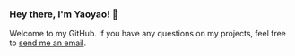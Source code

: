 ### Hey there, I'm Yaoyao! 👋

Welcome to my GitHub. If you have any questions on my projects, feel free to [send me an email](mailto:yaoyao.liu+github@mpi-inf.mpg.de).
